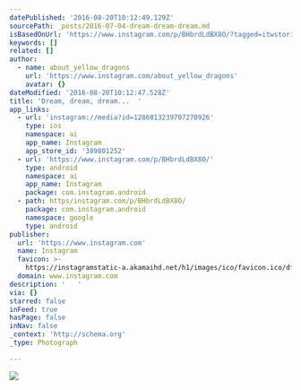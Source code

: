 ```yaml
---
datePublished: '2016-08-20T10:12:49.129Z'
sourcePath: _posts/2016-07-04-dream-dream-dream.md
isBasedOnUrl: 'https://www.instagram.com/p/BHbrdLdBX8O/?tagged=itwstories'
keywords: []
related: []
author:
  - name: about_yellow_dragons
    url: 'https://www.instagram.com/about_yellow_dragons'
    avatar: {}
dateModified: '2016-08-20T10:12:47.528Z'
title: 'Dream, dream, dream...  '
app_links:
  - url: 'instagram://media?id=1286813239707270926'
    type: ios
    namespace: ai
    app_name: Instagram
    app_store_id: '389801252'
  - url: 'https://www.instagram.com/p/BHbrdLdBX8O/'
    type: android
    namespace: ai
    app_name: Instagram
    package: com.instagram.android
  - path: https/instagram.com/p/BHbrdLdBX8O/
    package: com.instagram.android
    namespace: google
    type: android
publisher:
  url: 'https://www.instagram.com'
  name: Instagram
  favicon: >-
    https://instagramstatic-a.akamaihd.net/h1/images/ico/favicon.ico/dfa85bb1fd63.ico
  domain: www.instagram.com
description: '   '
via: {}
starred: false
inFeed: true
hasPage: false
inNav: false
_context: 'http://schema.org'
_type: Photograph

---
```

![   ](https://imgflo.herokuapp.com/graph/vahj1ThiexotieMo/9daf3dc95a3347e8d6ca2414fb724570/noop.jpg?input=https%3A%2F%2Fscontent.cdninstagram.com%2Ft51.2885-15%2Fs640x640%2Fsh0.08%2Fe35%2F13551774_1559076031065305_733486028_n.jpg%3Fig_cache_key%3DMTI4NjgxMzIzOTcwNzI3MDkyNg%253D%253D.2)